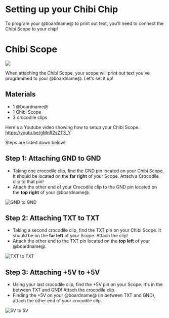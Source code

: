 # Setting up your Chibi Chip 

To program your @boardname@ to print out text, you'll need to connect the Chibi Scope to your chip!

# Chibi Scope 

![](/static/chibi-setup/chibi-scope.jpg)

When attaching the Chibi Scope, your scope will print out text you've programmed to your @boardname@. Let's set it up! 

## Materials 
* 1 @boardname@ 
* 1 Chibi Scope 
* 3 crocodile clips 

Here's a Youtube video showing how to setup your Chibi Scope.
https://youtu.be/gMnR2sZT3_Y 

Steps are listed down below! 

## Step 1: Attaching GND to GND 

* Taking one crocodile clip, find the GND pin located on your Chibi Scope. It should be located on the **far right** of your Scope. Attach a Crocodile clip to that pin! 
* Attach the other end of your Crocodile clip to the GND pin located on the **top right** of your @boardname@. 

![GND to GND](/static/chibi-setup/gnd.jpg)

## Step 2: Attaching TXT to TXT 

* Taking a second crocodile clip, find the TXT pin on your Chibi Scope. It should be on the **far left** of your Scope. Attach the clip! 
* Attach the other end to the TXT pin located on the **top left** of your @boardname@. 

![TXT to TXT](/static/chibi-setup/txt.jpg)

## Step 3: Attaching +5V to +5V 

* Using your last crocodile clip, find the +5V pin on your Scope. It's in the between TXT and GND! Attach the crocodile clip. 
* Finding the +5V on your @boardname@ (in between TXT and GND), attach the other end of your crocodile clip. 

![5V to 5V](/static/chibi-setup/5V.jpg)